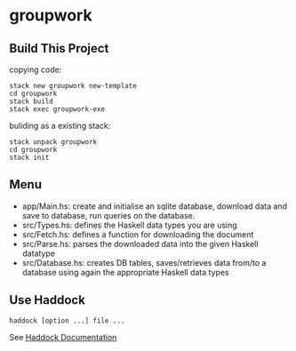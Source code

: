 # groupwork

## Build This Project

copying code:
```
stack new groupwork new-template
cd groupwork
stack build
stack exec groupwork-exe
```

buliding as a existing stack:
```
stack unpack groupwork
cd groupwork
stack init
```

## Menu

- app/Main.hs: create and initialise an sqlite database, download data and save to database, run queries on the database.
- src/Types.hs: defines the Haskell data types you are using
- src/Fetch.hs: defines a function for downloading the document
- src/Parse.hs: parses the downloaded data into the given Haskell datatype
- src/Database.hs: creates DB tables, saves/retrieves data from/to a database using again the appropriate Haskell data types

## Use Haddock

```
haddock [option ...] file ...
```
See [Haddock Documentation](https://haskell-haddock.readthedocs.io/en/latest/invoking.html)
